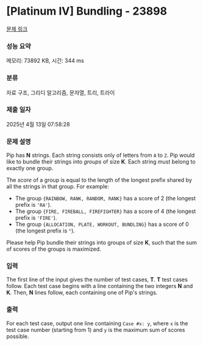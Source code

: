 # [Platinum IV] Bundling - 23898 

[문제 링크](https://www.acmicpc.net/problem/23898) 

### 성능 요약

메모리: 73892 KB, 시간: 344 ms

### 분류

자료 구조, 그리디 알고리즘, 문자열, 트리, 트라이

### 제출 일자

2025년 4월 13일 07:58:28

### 문제 설명

<p>Pip has <b>N</b> strings. Each string consists only of letters from <code>A</code> to <code>Z</code>. Pip would like to bundle their strings into <i>groups</i> of size <b>K</b>. Each string must belong to exactly one group.</p>

<p>The <i>score</i> of a group is equal to the length of the longest prefix shared by all the strings in that group. For example:</p>

<ul>
	<li>The group <code>{RAINBOW, RANK, RANDOM, RANK}</code> has a score of 2 (the longest prefix is <code>'RA'</code>).</li>
	<li>The group <code>{FIRE, FIREBALL, FIREFIGHTER}</code> has a score of 4 (the longest prefix is <code>'FIRE'</code>).</li>
	<li>The group <code>{ALLOCATION, PLATE, WORKOUT, BUNDLING}</code> has a score of 0 (the longest prefix is <code>"</code>).</li>
</ul>

<p>Please help Pip bundle their strings into groups of size <b>K</b>, such that the sum of scores of the groups is maximized.</p>

### 입력 

 <p>The first line of the input gives the number of test cases, <b>T</b>. <b>T</b> test cases follow. Each test case begins with a line containing the two integers <b>N</b> and <b>K</b>. Then, <b>N</b> lines follow, each containing one of Pip's strings.</p>

### 출력 

 <p>For each test case, output one line containing <code>Case #x: y</code>, where <code>x</code> is the test case number (starting from 1) and <code>y</code> is the maximum sum of scores possible.</p>

